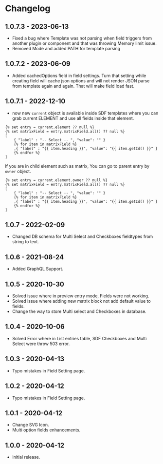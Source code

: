 # Changelog

## 1.0.7.3 - 2023-06-13
- Fixed a bug where Template was not parsing when field triggers from another plugin or component and that was throwing Memory limit issue.
- Removed Mode and added PATH for template parsing

## 1.0.7.2 - 2023-06-09
- Added cachedOptions field in field settings. Turn that setting while creating field will cache json options and will not render JSON parse from template again and again. That will make field load fast.

## 1.0.7.1 - 2022-12-10
- now new `current` object is available inside SDF templates where you can grab current ELEMENT and use all fields inside that element.
```
{% set entry = current.element ?? null %}
{% set matrixField = entry.matrixField.all() ?? null %}
[
    { "label" : "-- Select -- ", "value": "" }
    {% for item in matrixField %}
    ,{ "label" : "{{ item.heading }}", "value": "{{ item.getId() }}" }
    {% endfor %}
]
```

If you are in child element such as matrix, You can go to parent entry by `owner` object.
```
{% set entry = current.element.owner ?? null %}
{% set matrixField = entry.matrixField.all() ?? null %}
[
    { "label" : "-- Select -- ", "value": "" }
    {% for item in matrixField %}
    ,{ "label" : "{{ item.heading }}", "value": "{{ item.getId() }}" }
    {% endfor %}
]
```

## 1.0.7 - 2022-02-09
- Changed DB schema for Multi Select and Checkboxes fieldtypes from string to text.

## 1.0.6 - 2021-08-24
- Added GraphQL Support.

## 1.0.5 - 2020-10-30
- Solved issue where in preview entry mode, Fields were not working.
- Solved issue where adding new matrix block not add default value to fields.
- Change the way to store Multi select and Checkboxes in database.

## 1.0.4 - 2020-10-06
- Solved Error where in List entries table, SDF Checkboxes and Multi Select were throw 503 error.

## 1.0.3 - 2020-04-13
- Typo mistakes in Field Setting page.

## 1.0.2 - 2020-04-12
- Typo mistakes in Field Setting page.

## 1.0.1 - 2020-04-12
- Change SVG Icon.
- Multi option fields enhancements.

## 1.0.0 - 2020-04-12
- Initial release.
